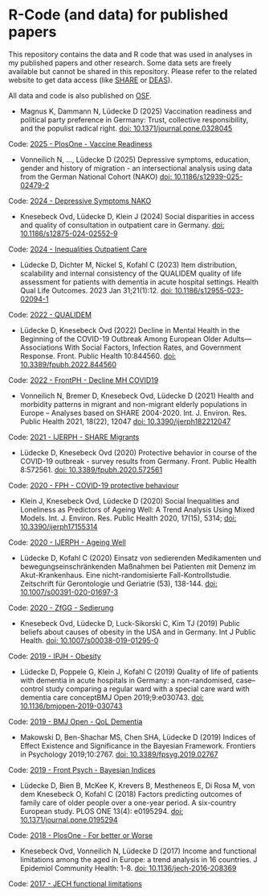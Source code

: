 # R-Code (and data) for published papers

This repository contains the data and R code that was used in analyses in my published papers and other research. Some data sets are freely available but cannot be shared in this repository. Please refer to the related website to get data access (like [SHARE](https://share-eric.eu/) or [DEAS](https://www.dza.de/forschung/deas)).

All data and code is also published on [OSF](https://osf.io/j4wsu/).

* Magnus K, Dammann N, Lüdecke D (2025) Vaccination readiness and political party preference in Germany: Trust, collective responsibility, and the populist radical right. [doi: 10.1371/journal.pone.0328045](https://doi.org/10.1371/journal.pone.0328045)

Code: [2025 - PlosOne - Vaccine Readiness](/2025%20-%20PlosOne%20-%20Vaccine%20Readiness)

* Vonneilich N, ..., Lüdecke D (2025) Depressive symptoms, education, gender and history of migration - an intersectional analysis using data from the German National Cohort (NAKO) [doi: 10.1186/s12939-025-02479-2](https://doi.org/10.1186/s12939-025-02479-2)

Code: [2024 - Depressive Symptoms NAKO](/2024%20-%20Depressive%20Symptoms%20NAKO)

* Knesebeck Ovd, Lüdecke D, Klein J (2024) Social disparities in access and quality of consultation in outpatient care in Germany. [doi: 10.1186/s12875-024-02552-9](https://doi.org/10.1186/s12875-024-02552-9)

Code: [2024 - Inequalities Outpatient Care](/2024%20-%20Inequalities%20Outpatient%20Care)

* Lüdecke D, Dichter M, Nickel S, Kofahl C (2023) Item distribution, scalability and internal consistency of the QUALIDEM quality of life assessment for patients with dementia in acute hospital settings. Health Qual Life Outcomes. 2023 Jan 31;21(1):12. [doi: 10.1186/s12955-023-02094-1](https://doi.org/10.1186/s12955-023-02094-1)

Code: [2022 - QUALIDEM](/2022%20-%20QUALIDEM)

* Lüdecke D, Knesebeck Ovd (2022) Decline in Mental Health in the Beginning of the COVID-19 Outbreak Among European Older Adults—Associations With Social Factors, Infection Rates, and Government Response. Front. Public Health 10:844560. [doi: 10.3389/fpubh.2022.844560](https://doi.org/10.3389/fpubh.2022.844560)

Code: [2022 - FrontPH - Decline MH COVID19](/2022%20-%20FrontPH%20-%20Decline%20MH%20COVID19)

* Vonneilich N, Bremer D, Knesebeck Ovd, Lüdecke D (2021) Health and morbidity patterns in migrant and non-migrant elderly populations in Europe – Analyses based on SHARE 2004-2020.
Int. J. Environ. Res. Public Health 2021, 18(22), 12047 [doi: 10.3390/ijerph182212047](https://doi.org/10.3390/ijerph182212047)

Code: [2021 - IJERPH - SHARE Migrants](/2021%20-%20IJERPH%20-%20SHARE%20Migrants)

* Lüdecke D, Knesebeck Ovd (2020) Protective behavior in course of the COVID-19 outbreak - survey results from Germany.  Front. Public Health 8:572561. [doi: 10.3389/fpubh.2020.572561](https://doi.org/10.3389/fpubh.2020.572561)

Code: [2020 - FPH - COVID-19 protective behaviour](/2020%20-%20FPH%20-%20COVID-19%20protective%20behaviour)

* Klein J, Knesebeck Ovd, Lüdecke D (2020) Social Inequalities and Loneliness as Predictors of Ageing Well: A Trend Analysis Using Mixed Models. Int. J. Environ. Res. Public Health 2020, 17(15), 5314; [doi: 10.3390/ijerph17155314](https://doi.org/10.3390/ijerph17155314)

Code: [2020 - IJERPH - Ageing Well](/2020%20-%20IJERPH%20-%20Ageing%20Well)

* Lüdecke D, Kofahl C (2020) Einsatz von sedierenden Medikamenten und bewegungseinschränkenden Maßnahmen bei Patienten mit Demenz im Akut-Krankenhaus. Eine nicht-randomisierte Fall-Kontrollstudie. Zeitschrift für Gerontologie und Geriatrie (53), 138-144. [doi: 10.1007/s00391-020-01697-3](https://doi.org/10.1007/s00391-020-01697-3)

Code: [2020 - ZfGG - Sedierung](/2020%20-%20ZfGG%20-%20Sedierung)

* Knesebeck Ovd, Lüdecke D, Luck-Sikorski C, Kim TJ (2019) Public beliefs about causes of obesity in the USA and in Germany. Int J Public Health. [doi: 10.1007/s00038-019-01295-0](https://doi.org/10.1007/s00038-019-01295-0)

Code: [2019 - IPJH - Obesity](/2019%20-%20IPJH%20-%20Obesity)

* Lüdecke D, Poppele G, Klein J, Kofahl C (2019) Quality of life of patients with dementia in acute hospitals in Germany: a non-randomised, case–control study comparing a regular ward with a special care ward with dementia care conceptBMJ Open 2019;9:e030743. [doi: 10.1136/bmjopen-2019-030743](https://doi.org/10.1136/bmjopen-2019-030743)

Code: [2019 - BMJ Open - QoL Dementia](/2019%20-%20BMJ%20Open%20-%20QoL%20Dementia)

* Makowski D, Ben-Shachar MS, Chen SHA, Lüdecke D (2019) Indices of Effect Existence and Significance in the Bayesian Framework. Frontiers in Psychology 2019;10:2767. [doi: 10.3389/fpsyg.2019.02767](https://doi.org/10.3389/fpsyg.2019.02767)

Code: [2019 - Front Psych - Bayesian Indices](/2019%20-%20FrontPsych%20-%20Bayesian%20Indices)

* Lüdecke D, Bien B, McKee K, Krevers B, Mestheneos E, Di Rosa M, von dem Knesebeck O, Kofahl C (2018) Factors predicting outcomes of family care of older people over a one-year period. A six-country European study. PLOS ONE 13(4): e0195294. [doi: 10.1371/journal.pone.0195294](https://journals.plos.org/plosone/article?id=10.1371/journal.pone.0195294)

Code: [2018 - PlosOne - For better or Worse](/2018%20-%20PlosOne%20-%20For%20better%20or%20Worse)

* Knesebeck Ovd, Vonneilich N, Lüdecke D (2017) Income and functional limitations among the aged in Europe: a trend analysis in 16 countries. J Epidemiol Community Health: 1-8. [doi: 10.1136/jech-2016-208369](https://doi.org/10.1136/jech-2016-208369)

Code: [2017 - JECH functional limitations](/2017%20-%20JECH%20functional%20limitations)
